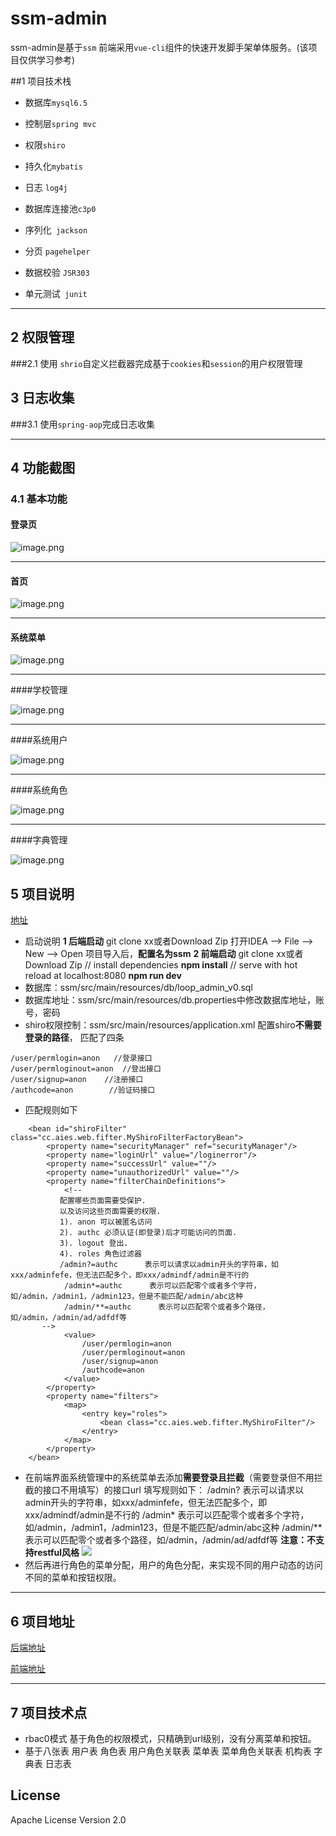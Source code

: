 # ssm-admin

ssm-admin是基于`ssm` 前端采用`vue-cli`组件的快速开发脚手架单体服务。(该项目仅供学习参考)

##1 项目技术栈

* 数据库`mysql6.5`

*  控制层`spring mvc`

* 权限`shiro`

*  持久化`mybatis`

*  日志 `log4j`

*  数据库连接池`c3p0`

*  序列化` jackson`

*  分页 ` pagehelper `

*  数据校验 `JSR303`

*  单元测试` junit`

------

## 2 权限管理

###2.1 使用 `shrio`自定义拦截器完成基于`cookies`和`session`的用户权限管理

## 3 日志收集

###3.1 使用`spring-aop`完成日志收集

------

## 4 功能截图

### 4.1 基本功能
#### 登录页
![image.png](https://upload-images.jianshu.io/upload_images/4157022-be2c05f3cffe4a67.png?imageMogr2/auto-orient/strip%7CimageView2/2/w/1240)





-----
#### 首页

![image.png](https://upload-images.jianshu.io/upload_images/4157022-6b79a7a49a986536.png?imageMogr2/auto-orient/strip%7CimageView2/2/w/1240)



-----
#### 系统菜单

![image.png](https://upload-images.jianshu.io/upload_images/4157022-e5e5c7a22cb7a940.png?imageMogr2/auto-orient/strip%7CimageView2/2/w/1240)



-----
####学校管理

![image.png](https://upload-images.jianshu.io/upload_images/4157022-bb197cdfe9bf9873.png?imageMogr2/auto-orient/strip%7CimageView2/2/w/1240)



-----
####系统用户

![image.png](https://upload-images.jianshu.io/upload_images/4157022-16084aae35dc2635.png?imageMogr2/auto-orient/strip%7CimageView2/2/w/1240)



-----
####系统角色

![image.png](https://upload-images.jianshu.io/upload_images/4157022-88831b0368fafb0e.png?imageMogr2/auto-orient/strip%7CimageView2/2/w/1240)


-----
####字典管理

![image.png](https://upload-images.jianshu.io/upload_images/4157022-e3b3870792f6513c.png?imageMogr2/auto-orient/strip%7CimageView2/2/w/1240)



## 5 项目说明

 [地址](https://www.jianshu.com/p/ea1fe005848c)
* 启动说明
**1 后端启动**
git clone xx或者Download Zip
打开IDEA --> File --> New --> Open
项目导入后，**配置名为ssm**
**2 前端启动**
git clone xx或者Download Zip
// install dependencies
**npm install**
// serve with hot reload at localhost:8080
**npm run dev**
* 数据库：ssm/src/main/resources/db/loop_admin_v0.sql
* 数据库地址：ssm/src/main/resources/db.properties中修改数据库地址，账号，密码
* shiro权限控制：ssm/src/main/resources/application.xml 配置shiro**不需要登录的路径**，
匹配了四条
```
/user/permlogin=anon   //登录接口
/user/permloginout=anon  //登出接口
/user/signup=anon    //注册接口
/authcode=anon        //验证码接口
```
 - 匹配规则如下
```
    <bean id="shiroFilter" class="cc.aies.web.fifter.MyShiroFilterFactoryBean">
        <property name="securityManager" ref="securityManager"/>
        <property name="loginUrl" value="/loginerror"/>
        <property name="successUrl" value=""/>
        <property name="unauthorizedUrl" value=""/>
        <property name="filterChainDefinitions">
            <!--
           配置哪些页面需要受保护.
           以及访问这些页面需要的权限.
           1). anon 可以被匿名访问
           2). authc 必须认证(即登录)后才可能访问的页面.
           3). logout 登出.
           4). roles 角色过滤器
           /admin?=authc      表示可以请求以admin开头的字符串，如xxx/adminfefe，但无法匹配多个，即xxx/admindf/admin是不行的
            /admin*=authc      表示可以匹配零个或者多个字符，如/admin，/admin1，/admin123，但是不能匹配/admin/abc这种
            /admin/**=authc      表示可以匹配零个或者多个路径，如/admin，/admin/ad/adfdf等
       -->
            <value>
                /user/permlogin=anon  
                /user/permloginout=anon
                /user/signup=anon
                /authcode=anon
            </value>
        </property>
        <property name="filters">
            <map>
                <entry key="roles">
                    <bean class="cc.aies.web.fifter.MyShiroFilter"/>
                </entry>
            </map>
        </property>
    </bean>
```
- 在前端界面系统管理中的系统菜单去添加**需要登录且拦截**（需要登录但不用拦截的接口不用填写）的接口url 填写规则如下：
           /admin?    表示可以请求以admin开头的字符串，如xxx/adminfefe，但无法匹配多个，即xxx/admindf/admin是不行的
            /admin*     表示可以匹配零个或者多个字符，如/admin，/admin1，/admin123，但是不能匹配/admin/abc这种
            /admin/**      表示可以匹配零个或者多个路径，如/admin，/admin/ad/adfdf等
   **注意：不支持restful风格**
![](https://upload-images.jianshu.io/upload_images/4157022-ef45d0d4fe2a9d6d.png?imageMogr2/auto-orient/strip%7CimageView2/2/w/1240)
- 然后再进行角色的菜单分配，用户的角色分配，来实现不同的用户动态的访问不同的菜单和按钮权限。
 
------

## 6 项目地址

[后端地址](https://github.com/ayhyh/ssm-admin)

[前端地址](https://github.com/ayhyh/ssm-admin-ui)

------
## 7 项目技术点
- rbac0模式 基于角色的权限模式，只精确到url级别，没有分离菜单和按钮。
- 基于八张表 用户表 角色表 用户角色关联表 菜单表 菜单角色关联表 机构表 字典表 日志表

## License
Apache License Version 2.0